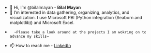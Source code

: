 - 👋 Hi, I’m @bilalmayan - **Bilal Mayan**
- 👀 I’m interested in data gathering, organizing, analytics, and visualization. I use Microsoft PBI (Python integration (Seaborn and matplotlib)) and Microsoft Excel. 
-       ~Please take a look around at the projects I am wokring on to advance my skills~
- 📫 How to reach me - [LinkedIn](linkedin.com/in/bilal-mayan)

<!---
bilalmayan/bilalmayan is a ✨ special ✨ repository because its `README.md` (this file) appears on your GitHub profile.
You can click the Preview link to take a look at your changes.
--->
